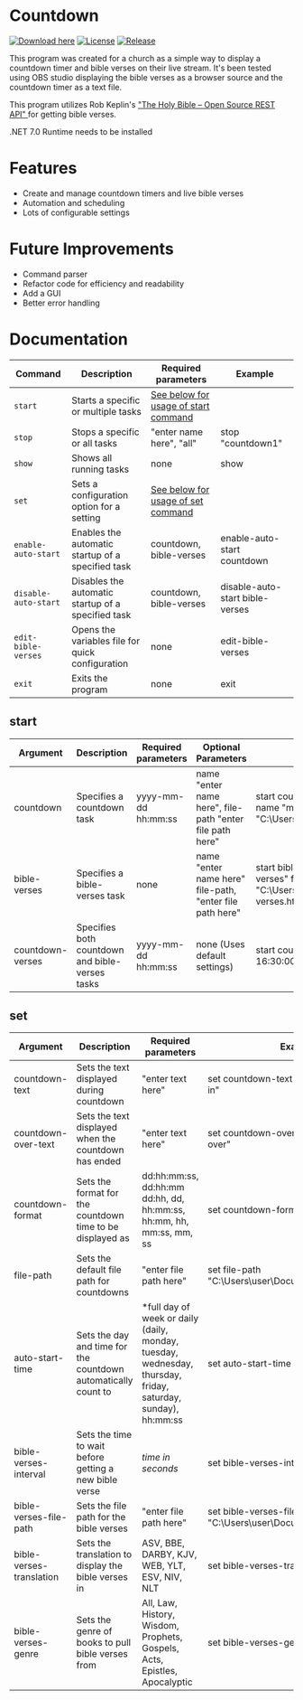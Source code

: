 # Countdown 
[![Download here](https://img.shields.io/badge/Download-Here-blue?style=for-the-badge)](https://github.com/crazy-thing/countdown/releases) [![License](https://img.shields.io/badge/License-GPL--3-0FC269?style=for-the-badge)](https://github.com/crazy-thing/countdown/blob/main/LICENSE) [![Release](https://img.shields.io/badge/Release-v.1.0.0-20A6A5?style=for-the-badge)](https://github.com/crazy-thing/countdown/releases/tag/v1.0.0)

This program was created for a church as a simple way to display a countdown timer and bible verses on their live stream. It's been tested using OBS studio displaying the bible verses as a browser source and the countdown timer as a text file.

This program utilizes Rob Keplin's <a href="https://www.rkeplin.com/the-holy-bible-open-source-rest-api/">"The Holy Bible – Open Source REST API" </a> for getting bible verses.

.NET 7.0 Runtime needs to be installed
# Features

- Create and manage countdown timers and live bible verses
- Automation and scheduling
- Lots of configurable settings

# Future Improvements
- Command parser
- Refactor code for efficiency and readability
- Add a GUI
- Better error handling

# Documentation 


| Command | Description                                       | Required parameters                                         | Example                                  |                       
|---------|---------------------------------------------------|-------------------------------------------------------------|------------------------------------------|
| `start` | Starts a specific or multiple tasks               | [See below for usage of start command](#start)              |                                          |
| `stop`  | Stops a specific or all tasks                     |  "enter name here", "all"                                   | stop "countdown1"                        |
| `show`  | Shows all running tasks                           | none                                                        | show                                     |
| `set`   | Sets a configuration option for a setting         | [See below for usage of set command](#set)                  |                                          |
| `enable-auto-start` | Enables the automatic startup of a specified task  | countdown,  bible-verses                       | enable-auto-start countdown              |
| `disable-auto-start`| Disables the automatic startup of a specified task | countdown, bible-verses                        | disable-auto-start bible-verses          |
| `edit-bible-verses` | Opens the variables file for quick configuration   | none                                           | edit-bible-verses                        |
| `exit`  | Exits the program                                 |  none                                                       | exit                                     |                                


## start

| Argument | Description                                            | Required parameters | Optional Parameters                                                 | Example                                                                                                  |                       
|----------|--------------------------------------------------------|---------------------|---------------------------------------------------------------------|----------------------------------------------------------------------------------------------------------|
| countdown| Specifies a countdown task                             | yyyy-mm-dd hh:mm:ss | name "enter name here", file-path "enter file path here"            | start countdown 2023-10-10 16:30:00 name "my countdown" file-path "C:\Users\User\Documents\countdown.txt"|
| bible-verses| Specifies a bible-verses task                       | none                | name "enter name here" file-path, "enter file path here"            | start bible-verses name "new bible verses" file-path "C:\Users\User\Documents\bible-verses.html"         |
| countdown-verses| Specifies both countdown and bible-verses tasks | yyyy-mm-dd hh:mm:ss | none (Uses default settings)                                        | start countdown-verses 2023-10-10 16:30:00                                                               |

##  set 

| Argument                 | Description                                                    | Required parameters                                                       | Example                                                         |                       
|--------------------------|----------------------------------------------------------------|---------------------------------------------------------------------------|-----------------------------------------------------------------|
| countdown-text           | Sets the text displayed during countdown                       | "enter text here"                                                         | set countdown-text "Livestream begins in"                       |
| countdown-over-text      | Sets the text displayed when the countdown has ended           | "enter text here"                                                         | set countdown-over-text "Countdown over"                        |
| countdown-format         | Sets the format for the countdown time to be displayed as      | dd:hh:mm:ss, dd:hh:mm dd:hh, dd, hh:mm:ss, hh:mm, hh, mm:ss, mm, ss       | set countdown-format hh:mm:ss                                   |
| file-path                | Sets the default file path for countdowns                      | "enter file path here"                                                    | set file-path "C:\Users\user\Documents\countdown.txt"           |
| auto-start-time          | Sets the day and time for the countdown automatically count to | *full day of week or daily (daily, monday, tuesday, wednesday, thursday, friday, saturday, sunday), hh:mm:ss | set auto-start-time monday 16:00:00 | 
| bible-verses-interval    | Sets the time to wait before getting a new bible verse         | *time in seconds*                                                         | set bible-verses-interval 10                                    |
| bible-verses-file-path   | Sets the file path for the bible verses                        | "enter file path here"                                                    | set bible-verses-file-path "C:\Users\user\Documents\verses.html |
| bible-verses-translation | Sets the translation to display the bible verses in            | ASV, BBE, DARBY, KJV, WEB, YLT, ESV, NIV, NLT                             | set bible-verses-translation KJV                                |
| bible-verses-genre       | Sets the genre of books to pull bible verses from              | All, Law, History, Wisdom, Prophets, Gospels, Acts, Epistles, Apocalyptic | set bible-verses-genre Wisdom                                   |

